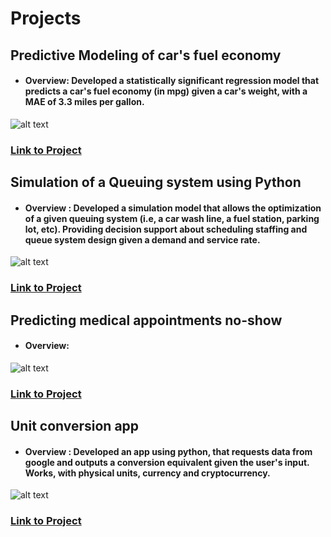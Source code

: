 # Projects
## Predictive Modeling of car's fuel economy
- #### Overview: Developed a statistically significant regression model that predicts a car's fuel economy (in mpg) given a car's weight, with a MAE of 3.3 miles per gallon.
![alt text](image.jpg)
### [Link to Project](https://github.com/miguelrizzog96/Regression_Predictive_Model)
## Simulation of a Queuing system using Python
- #### Overview :  Developed a simulation model that allows the optimization of a given queuing system (i.e, a car wash line, a fuel station, parking lot, etc). Providing decision support about scheduling staffing and queue system design given a demand and service rate.
![alt text](https://user-images.githubusercontent.com/69512046/94444662-8c808880-0174-11eb-8706-e05c9b4b7eed.JPG)
### [Link to Project](https://github.com/miguelrizzog96/Queue_Simulation_Python)
## Predicting medical appointments no-show
- #### Overview: 
![alt text](image.jpg)
### [Link to Project](https://github.com/miguelrizzog96/Appointment_NoShow_classifier)
## Unit conversion app
- #### Overview : Developed an app using python, that requests data from google and outputs a conversion equivalent given the user's input. Works, with physical units, currency and cryptocurrency.
![alt text](https://user-images.githubusercontent.com/69512046/99093977-94bc4800-25a9-11eb-84ab-df4a47409014.JPG)
### [Link to Project](https://github.com/miguelrizzog96/Unit_Converter)
